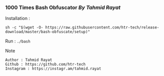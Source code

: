 ### 1000 Times Bash Obfuscator ***By Tahmid Rayat***

Installation :

```sh -c "$(wget -O- https://raw.githubusercontent.com/htr-tech/release-download/master/bash-obfuscate/setup)"```

Run : ```./bash```



Note

```
Author : Tahmid Rayat
Github : https://github.com/htr-tech
Instagram : https://instagr.am/tahmid.rayat
```
